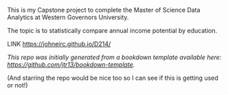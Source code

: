 This is my Capstone project to complete the Master of Science Data Analytics at Western Governors University. 

The topic is to statistically compare annual income potential by education. 

LINK
https://johneirc.github.io/D214/










*This repo was initially generated from a bookdown template available here: https://github.com/jtr13/bookdown-template.*

(And starring the repo would be nice too so I can see if this is getting used or not!)


